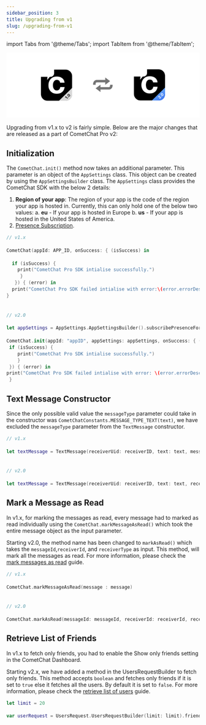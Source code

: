 ```yaml
---
sidebar_position: 3
title: Upgrading from v1
slug: /upgrading-from-v1
---
```

import Tabs from '@theme/Tabs';
import TabItem from '@theme/TabItem';

![](./assets/1623200473.png)

Upgrading from v1.x to v2 is fairly simple. Below are the major changes that are released as a part of CometChat Pro v2:

## Initialization

The `CometChat.init()` method now takes an additional parameter. This parameter is an object of the `AppSettings` class. This object can be created by using the `AppSettingsBuilder` class. The `AppSettings` class provides the CometChat SDK with the below 2 details:

1. **Region of your app**: The region of your app is the code of the region your app is hosted in. Currently, this can only hold one of the below two values:
a. **eu** -  If your app is hosted in Europe
b. **us** - If your app is hosted in the United States of America.
2. [Presence Subscription](./user-presence).

<Tabs>
<TabItem value="Swift" label="Swift">

```swift
// v1.x

CometChat(appId: APP_ID, onSuccess: { (isSuccess) in

  if (isSuccess) {
    print("CometChat Pro SDK intialise successfully.")
	 }
   }) { (error) in
  print("CometChat Pro SDK failed intialise with error:\(error.errorDescription)")  
}


// v2.0

let appSettings = AppSettings.AppSettingsBuilder().subscribePresenceForAllUsers().setRegion(region: "eu").build()
        
CometChat.init(appId: "appID", appSettings: appSettings, onSuccess: { (Success) in
 if (isSuccess) {
	print("CometChat Pro SDK intialise successfully.")
	}
 }) { (error) in
print("CometChat Pro SDK failed intialise with error: \(error.errorDescription)")
 }
```

</TabItem>
</Tabs>




## Text Message Constructor

Since the only possible valid value the `messageType` parameter could take in the constructor was `CometChatConstants.MESSAGE_TYPE_TEXT(text)`, we have excluded the `messageType` parameter from the `TextMessage` constructor.

<Tabs>
<TabItem value="Swift" label="Swift">

```swift
// v1.x

let textMessage = TextMessage(receiverUid: receiverID, text: text, messageType: .text, receiverType: .user)


// v2.0

let textMessage = TextMessage(receiverUid: receiverID, text: text, receiverType: .user)
```

</TabItem>
</Tabs>



## Mark a Message as Read

In v1.x, for marking the messages as read, every message had to marked as read individually using the `CometChat.markMessageAsRead()` which took the entire message object as the input parameter.

Starting v2.0, the method name has been changed to `markAsRead()` which takes the `messageId`,`receiverId`, and `receiverType` as input. This method, will mark all the messages as read. For more information, please check the [mark messages as read](./delivery-read-receipts#mark-messages-as-read) guide.

<Tabs>
<TabItem value="Swift" label="Swift">

```swift
// v1.x

CometChat.markMessageAsRead(message : message)


// v2.0

CometChat.markAsRead(messageId: messageId, receiverId: receiverId, receiverType: .user)
```

</TabItem>
</Tabs>


## Retrieve List of Friends

In v1.x to fetch only friends, you had to enable the Show only friends setting in the CometChat Dashboard.

Starting v2.x, we have added a method in the UsersRequestBuilder to fetch only friends. This method accepts `boolean` and fetches only friends if it is set to `true` else it fetches all the users. By default it is set to `false`. For more information, please check the [retrieve list of users](./retrieve-users#retrieve-list-of-users) guide.

<Tabs>
<TabItem value="Swift" label="Swift">

```swift
let limit = 20 

var userRequest = UsersRequest.UsersRequestBuilder(limit: limit).friendsOnly(true).build()
```

</TabItem>
</Tabs>

